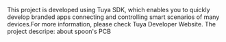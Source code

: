 This project is developed using Tuya SDK, which enables you to quickly develop branded apps connecting and controlling smart scenarios of many devices.For more information, please check Tuya Developer Website.
The project descripe: about spoon's PCB
